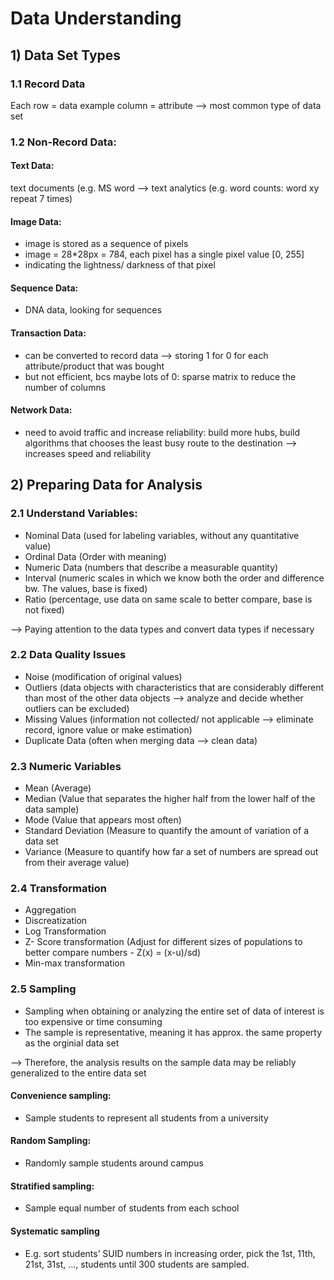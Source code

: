 # Data Understanding

## 1) Data Set Types
	
### 1.1 Record Data
Each row = data example
column = attribute
--> most common type of data set
  
### 1.2 Non-Record Data: 

#### Text Data:
text documents (e.g. MS word --> text analytics (e.g. word counts: word xy repeat 7 times)

#### Image Data:
- image is stored as a sequence of pixels
- image = 28*28px = 784, each pixel has a single pixel value [0, 255] 
- indicating the lightness/ darkness of that pixel
	
#### Sequence Data:
- DNA data, looking for sequences 
	
#### Transaction Data:
- can be converted to record data --> storing 1 for 0 for each attribute/product that was bought
- but not efficient, bcs maybe lots of 0: sparse matrix to reduce the number of columns

#### Network Data:
- need to avoid traffic and increase reliability: build more hubs, build algorithms that chooses the least busy route to the destination --> increases speed and reliability
	
 ## 2) Preparing Data for Analysis
	
### 2.1 Understand Variables:
- Nominal Data (used for labeling variables, without any quantitative value)
- Ordinal Data (Order with meaning)
- Numeric Data (numbers that describe a measurable quantity)
- Interval (numeric scales in which we know both the order and difference bw. The values, base is fixed)
- Ratio (percentage, use data on same scale to better compare, base is not fixed)

--> Paying attention to the data types and convert data types if necessary
	
### 2.2 Data Quality Issues
- Noise (modification of original values)
- Outliers (data objects with characteristics that are considerably different than most of the other data objects 
--> analyze and decide whether outliers can be excluded)
- Missing Values (information not collected/ not applicable --> eliminate record, ignore value or make estimation)
- Duplicate Data (often when merging data --> clean data)

### 2.3 Numeric Variables
- Mean (Average)
- Median (Value that separates the higher half from the lower half of the data sample)
- Mode (Value that appears most often)
- Standard Deviation (Measure to quantify the amount of variation of a data set
- Variance (Measure to quantify how far a set of numbers are spread out from their average value)


### 2.4 Transformation
- Aggregation
- Discreatization
- Log Transformation
- Z- Score transformation (Adjust for different sizes of populations to better compare numbers - Z(x) = (x-u)/sd)
- Min-max transformation

### 2.5 Sampling
- Sampling when obtaining or analyzing the entire set of data of interest is too expensive or time consuming
- The sample is representative, meaning it has approx. the same property as the orginial data set

--> Therefore, the analysis results on the sample data may be reliably generalized to the entire data set

#### Convenience sampling: 
- Sample students to represent all students from a university
#### Random Sampling: 
- Randomly sample students around campus
#### Stratified sampling:
- Sample equal number of students from each school 
#### Systematic sampling
- E.g. sort students’ SUID numbers in increasing order, pick the 1st, 11th, 21st, 31st, …, students until 300 students are sampled.


